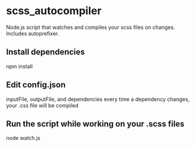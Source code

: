 # scss_autocompiler
Node.js script that watches and compiles your scss files on changes.
Includes autoprefixer.

## Install dependencies
npm install

## Edit config.json
inputFile, outputFile, and dependencies
every time a dependency changes, your .css file will be compiled

## Run the script while working on your .scss files
node watch.js
